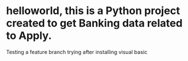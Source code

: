 # helloworld, this is  a Python project created to get Banking data related to Apply.

Testing a feature branch
trying after installing visual basic

